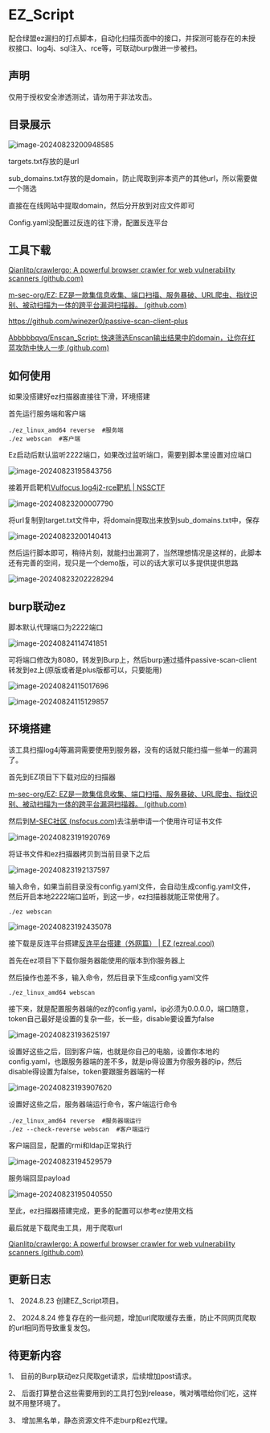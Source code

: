 # EZ_Script

配合绿盟ez漏扫的打点脚本，自动化扫描页面中的接口，并探测可能存在的未授权接口、log4j、sql注入、rce等，可联动burp做进一步被扫。

## 声明

仅用于授权安全渗透测试，请勿用于非法攻击。

## 目录展示

![image-20240823200948585](https://github.com/Abbbbbqvq/EZ_Script/blob/main/images/image-20240823200948585.png)

targets.txt存放的是url

sub_domains.txt存放的是domain，防止爬取到非本资产的其他url，所以需要做一个筛选

直接在在线网站中提取domain，然后分开放到对应文件即可

Config.yaml没配置过反连的往下滑，配置反连平台

## 工具下载

[Qianlitp/crawlergo: A powerful browser crawler for web vulnerability scanners (github.com)](https://github.com/Qianlitp/crawlergo)

[m-sec-org/EZ: EZ是一款集信息收集、端口扫描、服务暴破、URL爬虫、指纹识别、被动扫描为一体的跨平台漏洞扫描器。 (github.com)](https://github.com/m-sec-org/EZ)

https://github.com/winezer0/passive-scan-client-plus

[Abbbbbqvq/Enscan_Script: 快速筛选Enscan输出结果中的domain，让你在红蓝攻防中快人一步 (github.com)](https://github.com/Abbbbbqvq/Enscan_Script)

## 如何使用

如果没搭建好ez扫描器直接往下滑，环境搭建

首先运行服务端和客户端

```
./ez_linux_amd64 reverse  #服务端
./ez webscan  #客户端
```

Ez启动后默认监听2222端口，如果改过监听端口，需要到脚本里设置对应端口

![image-20240823195843756](https://github.com/Abbbbbqvq/EZ_Script/blob/main/images/image-20240823195843756.png)

接着开启靶机[Vulfocus log4j2-rce靶机 | NSSCTF](https://www.nssctf.cn/problem/1125)

![image-20240823200007790](https://github.com/Abbbbbqvq/EZ_Script/blob/main/images/image-20240823200007790.png)

将url复制到target.txt文件中，将domain提取出来放到sub_domains.txt中，保存

![image-20240823200140413](https://github.com/Abbbbbqvq/EZ_Script/blob/main/images/image-20240823200140413.png)

然后运行脚本即可，稍待片刻，就能扫出漏洞了，当然理想情况是这样的，此脚本还有完善的空间，现只是一个demo版，可以的话大家可以多提供提供思路

![image-20240823202228294](https://github.com/Abbbbbqvq/EZ_Script/blob/main/images/image-20240823202228294.png)

## burp联动ez

脚本默认代理端口为2222端口

![image-20240824114741851](https://github.com/Abbbbbqvq/EZ_Script/blob/main/images/image-20240824114741851.png)

可将端口修改为8080，转发到Burp上，然后burp通过插件passive-scan-client转发到ez上(原版或者是plus版都可以，只要能用)

![image-20240824115017696](https://github.com/Abbbbbqvq/EZ_Script/blob/main/images/image-20240824115017696.png)

![image-20240824115129857](https://github.com/Abbbbbqvq/EZ_Script/blob/main/images/image-20240824115129857.png)



## 环境搭建

该工具扫描log4j等漏洞需要使用到服务器，没有的话就只能扫描一些单一的漏洞了。

首先到EZ项目下下载对应的扫描器

[m-sec-org/EZ: EZ是一款集信息收集、端口扫描、服务暴破、URL爬虫、指纹识别、被动扫描为一体的跨平台漏洞扫描器。 (github.com)](https://github.com/m-sec-org/EZ)

然后到[M-SEC社区 (nsfocus.com)](https://msec.nsfocus.com/)去注册申请一个使用许可证书文件

![image-20240823191920769](https://github.com/Abbbbbqvq/EZ_Script/blob/main/images/image-20240823191920769.png)

将证书文件和ez扫描器拷贝到当前目录下之后

![image-20240823192137597](https://github.com/Abbbbbqvq/EZ_Script/blob/main/images/image-20240823192137597.png)

输入命令，如果当前目录没有config.yaml文件，会自动生成config.yaml文件，然后开启本地2222端口监听，到这一步，ez扫描器就能正常使用了。

```
./ez webscan
```

![image-20240823192435078](https://github.com/Abbbbbqvq/EZ_Script/blob/main/images/image-20240823192435078.png)

接下载是反连平台搭建[反连平台搭建（外网篇） | EZ (ezreal.cool)](https://docs.ezreal.cool/docs/EZUSE/ez-reverse)

首先在ez项目下下载你服务器能使用的版本到你服务器上

然后操作也差不多，输入命令，然后目录下生成config.yaml文件

```
./ez_linux_amd64 webscan
```

接下来，就是配置服务器端的ez的config.yaml，ip必须为0.0.0.0，端口随意，token自己最好是设置的复杂一些，长一些，disable要设置为false

![image-20240823193625197](https://github.com/Abbbbbqvq/EZ_Script/blob/main/images/image-20240823193625197.png)

设置好这些之后，回到客户端，也就是你自己的电脑，设置你本地的config.yaml，也跟服务器端的差不多，就是ip得设置为你服务器的ip，然后disable得设置为false，token要跟服务器端的一样

![image-20240823193907620](https://github.com/Abbbbbqvq/EZ_Script/blob/main/images/image-20240823193907620.png)

设置好这些之后，服务器端运行命令，客户端运行命令

```
./ez_linux_amd64 reverse  #服务器端运行
./ez --check-reverse webscan  #客户端运行
```

客户端回显，配置的rmi和ldap正常执行

![image-20240823194529579](https://github.com/Abbbbbqvq/EZ_Script/blob/main/images/image-20240823194529579.png)

服务端回显payload

![image-20240823195040550](https://github.com/Abbbbbqvq/EZ_Script/blob/main/images/image-20240823195040550.png)

至此，ez扫描器搭建完成，更多的配置可以参考ez使用文档

最后就是下载爬虫工具，用于爬取url

[Qianlitp/crawlergo: A powerful browser crawler for web vulnerability scanners (github.com)](https://github.com/Qianlitp/crawlergo)

## 更新日志
1、 2024.8.23 创建EZ_Script项目。

2、 2024.8.24 修复存在的一些问题，增加url爬取缓存去重，防止不同网页爬取的url相同而导致重复发包。

## 待更新内容
1、 目前的Burp联动ez只爬取get请求，后续增加post请求。

2、 后面打算整合这些需要用到的工具打包到release，嘴对嘴喂给你们吃，这样就不用整环境了。

3、 增加黑名单，静态资源文件不走burp和ez代理。

